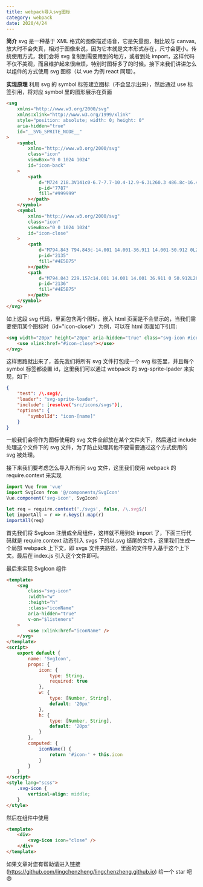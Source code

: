 ```yaml
---
title: webpack导入svg图标
category: webpack
date: 2020/4/24
---
```


**简介**
svg 是一种基于 XML 格式的图像描述语音，它是矢量图，相比较与 canvas,放大时不会失真，相对于图像来说，因为它本就是文本形式存在，尺寸会更小。传统使用方式，我们会将 svg 复制到需要用到的地方，或者到处 import，这样代码不仅不美观，而且维护起来很麻烦，特别时图标多了的时候。接下来我们讲讲怎么以组件的方式使用 svg 图标（以 vue 为例 react 同理）。

**实现原理**
利用 svg 的 symbol 标签建立图标（不会显示出来），然后通过 use 标签引用，将对应 symbol 里的图形展示在页面

```html
<svg
    xmlns="http://www.w3.org/2000/svg"
    xmlns:xlink="http://www.w3.org/1999/xlink"
    style="position: absolute; width: 0; height: 0"
    aria-hidden="true"
    id="__SVG_SPRITE_NODE__"
>
    <symbol
        xmlns="http://www.w3.org/2000/svg"
        class="icon"
        viewBox="0 0 1024 1024"
        id="icon-back"
    >
        <path
            d="M724 218.3V141c0-6.7-7.7-10.4-12.9-6.3L260.3 486.8c-16.4 12.8-16.4 37.5 0 50.3l450.8 352.1c5.3 4.1 12.9 0.4 12.9-6.3v-77.3c0-4.9-2.3-9.6-6.1-12.6l-360-281 360-281.1c3.8-3 6.1-7.7 6.1-12.6z"
            p-id="7787"
            fill="#999999"
        ></path>
    </symbol>
    <symbol
        xmlns="http://www.w3.org/2000/svg"
        class="icon"
        viewBox="0 0 1024 1024"
        id="icon-close"
    >
        <path
            d="M794.843 794.843c-14.001 14.001-36.911 14.001-50.912 0L229.157 280.069c-14.001-14.001-14.001-36.911 0-50.912 14.001-14.001 36.911-14.001 50.912 0l514.774 514.774c14 14.001 14 36.911 0 50.912z"
            p-id="2135"
            fill="#4E5B75"
        ></path>
        <path
            d="M794.843 229.157c14.001 14.001 14.001 36.911 0 50.912L280.069 794.843c-14.001 14.001-36.911 14.001-50.912 0-14.001-14.001-14.001-36.911 0-50.912l514.774-514.774c14.001-14 36.911-14 50.912 0z"
            p-id="2136"
            fill="#4E5B75"
        ></path>
    </symbol>
</svg>
```

如上这段 svg 代码，里面包含两个图标，嵌入 html 页面是不会显示的，当我们需要使用某个图标时（id="icon-close"）为例，可以在 html 页面如下引用:

```html
<svg width="20px" height="20px" aria-hidden="true" class="svg-icon #icon-close">
    <use xlink:href="#icon-close"></use>
</svg>
```

这样思路就出来了，首先我们将所有 svg 文件打包成一个 svg 标签里，并且每个 symbol 标签都设置 id，这里我们可以通过 webpack 的 svg-sprite-lpader 来实现，如下:

```json
{
    "test": /\.svg$/,
    "loader": "svg-sprite-loader",
    "include": [resolve("src/icons/svgs")],
    "options": {
        "symbolId": "icon-[name]"
    }
}
```

一般我们会将作为图标使用的 svg 文件全部放在某个文件夹下，然后通过 include 处理这个文件下的 svg 文件，为了防止处理其他不要需要通过这个方式使用的 svg 被处理。

接下来我们要考虑怎么导入所有问 svg 文件，这里我们使用 webpack 的 require.context 来实现

```javascript
import Vue from 'vue'
import SvgIcon from '@/components/SvgIcon'
Vue.component('svg-icon', SvgIcon)

let req = require.context('./svgs', false, /\.svg$/)
let importAll = r => r.keys().map(r)
importAll(req)
```

首先我们将 SvgIcon 注册成全局组件，这样就不用到处 import 了，下面三行代码就是 require.context 动态引入 svgs 下的以.svg 结尾的文件，这里我们生成一个局部 webpack 上下文，即 svgs 文件夹路径，里面的文件导入基于这个上下文。最后在 index.js 引入这个文件即可。

最后来实现 SvgIcon 组件

```html
<template>
    <svg
        class="svg-icon"
        :width="w"
        :height="h"
        :class="iconName"
        aria-hidden="true"
        v-on="$listeners"
    >
        <use :xlink:href="iconName" />
    </svg>
</template>
<script>
    export default {
        name: 'SvgIcon',
        props: {
            icon: {
                type: String,
                required: true
            },
            w: {
                type: [Number, String],
                default: '20px'
            },
            h: {
                type: [Number, String],
                default: '20px'
            }
        },
        computed: {
            iconName() {
                return '#icon-' + this.icon
            }
        }
    }
</script>
<style lang="scss">
    .svg-icon {
        vertical-align: middle;
    }
</style>
```

然后在组件中使用

```html
<template>
    <div>
        <svg-icon icon="close" />
    </div>
</template>
```

如果文章对您有帮助请进入链接 (https://github.com/lingchenzheng/lingchenzheng.github.io) 给一个 star 吧 😄
